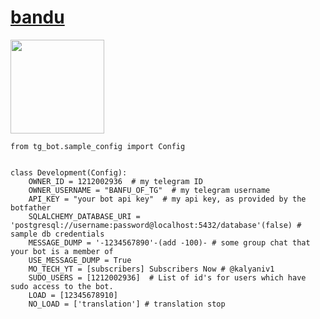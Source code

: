 # [bandu](https://t.me/kalyaniv1)

<img src="https://telegra.ph/file/ee59db271b67c9a46c05a.jpg" width="150" height="150"><br>


```
from tg_bot.sample_config import Config


class Development(Config):
    OWNER_ID = 1212002936  # my telegram ID
    OWNER_USERNAME = "BANFU_OF_TG"  # my telegram username
    API_KEY = "your bot api key"  # my api key, as provided by the botfather
    SQLALCHEMY_DATABASE_URI = 'postgresql://username:password@localhost:5432/database'(false) # sample db credentials
    MESSAGE_DUMP = '-1234567890'-(add -100)- # some group chat that your bot is a member of
    USE_MESSAGE_DUMP = True
    MO_TECH_YT = [subscribers] Subscribers Now # @kalyaniv1
    SUDO_USERS = [1212002936]  # List of id's for users which have sudo access to the bot.
    LOAD = [12345678910]
    NO_LOAD = ['translation'] # translation stop
```



